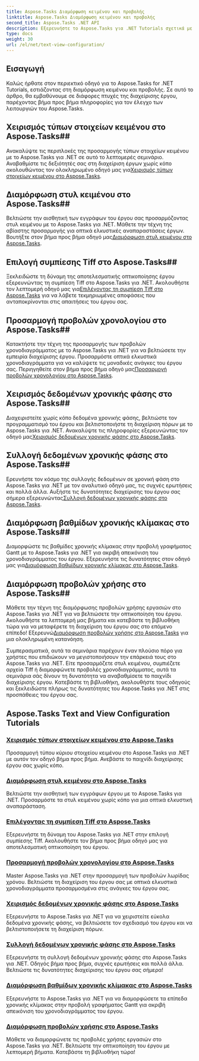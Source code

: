 ```yaml
---
title: Aspose.Tasks Διαμόρφωση κειμένου και προβολής
linktitle: Aspose.Tasks Διαμόρφωση κειμένου και προβολής
second_title: Aspose.Tasks .NET API
description: Εξερευνήστε το Aspose.Tasks για .NET Tutorials σχετικά με τη διαμόρφωση κειμένου και προβολής. Κύρια στυλ κειμένου, συμπίεση Tiff, προβολές γραμμής χρόνου και πολλά άλλα για βελτιωμένη διαχείριση έργου.
type: docs
weight: 30
url: /el/net/text-view-configuration/
---
```

## Εισαγωγή

Καλώς ήρθατε στον περιεκτικό οδηγό για το Aspose.Tasks for .NET Tutorials, εστιάζοντας στη διαμόρφωση κειμένου και προβολής. Σε αυτό το άρθρο, θα εμβαθύνουμε σε διάφορες πτυχές της διαχείρισης έργου, παρέχοντας βήμα προς βήμα πληροφορίες για τον έλεγχο των λειτουργιών του Aspose.Tasks.

## Χειρισμός τύπων στοιχείων κειμένου στο Aspose.Tasks## 
 Ανακαλύψτε τις περιπλοκές της προσαρμογής τύπων στοιχείων κειμένου με το Aspose.Tasks για .NET σε αυτό το λεπτομερές σεμινάριο. Αναβαθμίστε τις δεξιότητές σας στη διαχείριση έργων χωρίς κόπο ακολουθώντας τον ολοκληρωμένο οδηγό μας για[Χειρισμός τύπων στοιχείων κειμένου στο Aspose.Tasks](./text-item-types/). 

## Διαμόρφωση στυλ κειμένου στο Aspose.Tasks## 
Βελτιώστε την αισθητική των εγγράφων του έργου σας προσαρμόζοντας στυλ κειμένου με το Aspose.Tasks για .NET. Μάθετε την τέχνη της αβίαστης προσαρμογής για οπτικά ελκυστικές αναπαραστάσεις έργων. Βουτήξτε στον βήμα προς βήμα οδηγό μας[Διαμόρφωση στυλ κειμένου στο Aspose.Tasks](./text-styles/).

## Επιλογή συμπίεσης Tiff στο Aspose.Tasks## 
 Ξεκλειδώστε τη δύναμη της αποτελεσματικής οπτικοποίησης έργου εξερευνώντας τη συμπίεση Tiff στο Aspose.Tasks για .NET. Ακολουθήστε τον λεπτομερή οδηγό μας για[Επιλέγοντας τη συμπίεση Tiff στο Aspose.Tasks](./tiff-compression/) για να λάβετε τεκμηριωμένες αποφάσεις που ανταποκρίνονται στις απαιτήσεις του έργου σας.

## Προσαρμογή προβολών χρονολογίου στο Aspose.Tasks## 
 Κατακτήστε την τέχνη της προσαρμογής των προβολών χρονοδιαγράμματος με το Aspose.Tasks για .NET για να βελτιώσετε την εμπειρία διαχείρισης έργου. Προσαρμόστε οπτικά ελκυστικά χρονοδιαγράμματα για να καλύψετε τις μοναδικές ανάγκες του έργου σας. Περιηγηθείτε στον βήμα προς βήμα οδηγό μας[Προσαρμογή προβολών χρονολογίου στο Aspose.Tasks](./timeline-views/).

## Χειρισμός δεδομένων χρονικής φάσης στο Aspose.Tasks## 
Διαχειριστείτε χωρίς κόπο δεδομένα χρονικής φάσης, βελτιώστε τον προγραμματισμό του έργου και βελτιστοποιήστε τη διαχείριση πόρων με το Aspose.Tasks για .NET. Ανακαλύψτε τις πληροφορίες εξερευνώντας τον οδηγό μας[Χειρισμός δεδομένων χρονικής φάσης στο Aspose.Tasks](./timephased-data/).

## Συλλογή δεδομένων χρονικής φάσης στο Aspose.Tasks## 
 Ερευνήστε τον κόσμο της συλλογής δεδομένων σε χρονική φάση στο Aspose.Tasks για .NET με τον αναλυτικό οδηγό μας, τις συχνές ερωτήσεις και πολλά άλλα. Αυξήστε τις δυνατότητες διαχείρισης του έργου σας σήμερα εξερευνώντας[Συλλογή δεδομένων χρονικής φάσης στο Aspose.Tasks](./timephased-data-collection/).

## Διαμόρφωση βαθμίδων χρονικής κλίμακας στο Aspose.Tasks## 
 Διαμορφώστε τις βαθμίδες χρονικής κλίμακας στην προβολή γραφήματος Gantt με το Aspose.Tasks για .NET για ακριβή απεικόνιση του χρονοδιαγράμματος του έργου. Εξερευνήστε τις δυνατότητες στον οδηγό μας για[Διαμόρφωση βαθμίδων χρονικής κλίμακας στο Aspose.Tasks](./timescale-tiers/).

## Διαμόρφωση προβολών χρήσης στο Aspose.Tasks## 
Μάθετε την τέχνη της διαμόρφωσης προβολών χρήσης εργασιών στο Aspose.Tasks για .NET για να βελτιώσετε την οπτικοποίηση του έργου. Ακολουθήστε τα λεπτομερή μας βήματα και κατεβάστε τη βιβλιοθήκη τώρα για να μεταφέρετε τη διαχείριση του έργου σας στο επόμενο επίπεδο! Εξερευνώ[Διαμόρφωση προβολών χρήσης στο Aspose.Tasks](./usage-views/) για μια ολοκληρωμένη κατανόηση.

Συμπερασματικά, αυτά τα σεμινάρια παρέχουν έναν πλούσιο πόρο για χρήστες που επιδιώκουν να μεγιστοποιήσουν την επάρκειά τους στο Aspose.Tasks για .NET. Είτε προσαρμόζετε στυλ κειμένου, συμπιέζετε αρχεία Tiff ή διαμορφώνετε προβολές χρονοδιαγράμματος, αυτά τα σεμινάρια σάς δίνουν τη δυνατότητα να αναβαθμίσετε το παιχνίδι διαχείρισης έργου. Κατεβάστε τη βιβλιοθήκη, ακολουθήστε τους οδηγούς και ξεκλειδώστε πλήρως τις δυνατότητες του Aspose.Tasks για .NET στις προσπάθειες του έργου σας.
## Aspose.Tasks Text and View Configuration Tutorials
### [Χειρισμός τύπων στοιχείων κειμένου στο Aspose.Tasks](./text-item-types/)
Προσαρμογή τύπου κύριου στοιχείου κειμένου στο Aspose.Tasks για .NET με αυτόν τον οδηγό βήμα προς βήμα. Ανεβάστε το παιχνίδι διαχείρισης έργου σας χωρίς κόπο.
### [Διαμόρφωση στυλ κειμένου στο Aspose.Tasks](./text-styles/)
Βελτιώστε την αισθητική των εγγράφων έργου με το Aspose.Tasks για .NET. Προσαρμόστε τα στυλ κειμένου χωρίς κόπο για μια οπτικά ελκυστική αναπαράσταση.
### [Επιλέγοντας τη συμπίεση Tiff στο Aspose.Tasks](./tiff-compression/)
Εξερευνήστε τη δύναμη του Aspose.Tasks για .NET στην επιλογή συμπίεσης Tiff. Ακολουθήστε τον βήμα προς βήμα οδηγό μας για αποτελεσματική οπτικοποίηση του έργου.
### [Προσαρμογή προβολών χρονολογίου στο Aspose.Tasks](./timeline-views/)
Master Aspose.Tasks για .NET στην προσαρμογή των προβολών λωρίδας χρόνου. Βελτιώστε τη διαχείριση του έργου σας με οπτικά ελκυστικά χρονοδιαγράμματα προσαρμοσμένα στις ανάγκες του έργου σας.
### [Χειρισμός δεδομένων χρονικής φάσης στο Aspose.Tasks](./timephased-data/)
Εξερευνήστε το Aspose.Tasks για .NET για να χειριστείτε εύκολα δεδομένα χρονικής φάσης, να βελτιώσετε τον σχεδιασμό του έργου και να βελτιστοποιήσετε τη διαχείριση πόρων.
### [Συλλογή δεδομένων χρονικής φάσης στο Aspose.Tasks](./timephased-data-collection/)
Εξερευνήστε τη συλλογή δεδομένων χρονικής φάσης στο Aspose.Tasks για .NET. Οδηγός βήμα προς βήμα, συχνές ερωτήσεις και πολλά άλλα. Βελτιώστε τις δυνατότητες διαχείρισης του έργου σας σήμερα!
### [Διαμόρφωση βαθμίδων χρονικής κλίμακας στο Aspose.Tasks](./timescale-tiers/)
Εξερευνήστε το Aspose.Tasks για .NET για να διαμορφώσετε τα επίπεδα χρονικής κλίμακας στην προβολή γραφήματος Gantt για ακριβή απεικόνιση του χρονοδιαγράμματος του έργου.
### [Διαμόρφωση προβολών χρήσης στο Aspose.Tasks](./usage-views/)
Μάθετε να διαμορφώνετε τις προβολές χρήσης εργασιών στο Aspose.Tasks για .NET. Βελτιώστε την οπτικοποίηση του έργου με λεπτομερή βήματα. Κατεβάστε τη βιβλιοθήκη τώρα!